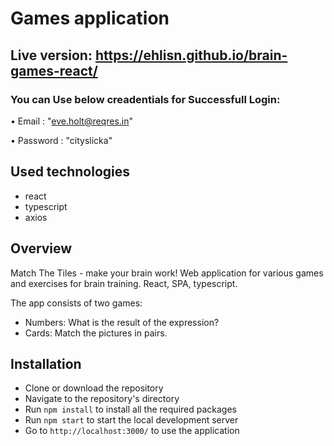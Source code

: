 # Games application

## Live version: https://ehlisn.github.io/brain-games-react/

### You can Use below creadentials for Successfull Login:

• Email : "eve.holt@reqres.in"

• Password : "cityslicka"

## Used technologies

- react
- typescript
- axios

## Overview

Match The Tiles - make your brain work!
Web application for various games and exercises for brain training. React, SPA, typescript.

The app consists of two games:

- Numbers: What is the result of the expression?
- Cards: Match the pictures in pairs.

## Installation

- Clone or download the repository
- Navigate to the repository's directory
- Run `npm install` to install all the required packages
- Run `npm start` to start the local development server
- Go to `http://localhost:3000/` to use the application
